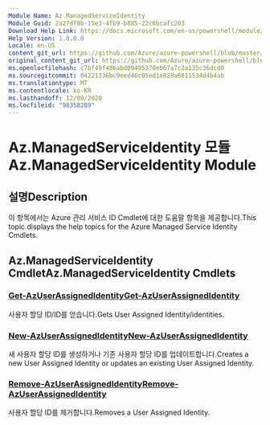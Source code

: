 ```yaml
---
Module Name: Az.ManagedServiceIdentity
Module Guid: 2a27df8b-15e3-4fb9-b885-22c6bcafc203
Download Help Link: https://docs.microsoft.com/en-us/powershell/module/az.managedserviceidentity
Help Version: 1.0.0.0
Locale: en-US
content_git_url: https://github.com/Azure/azure-powershell/blob/master/src/ManagedServiceIdentity/ManagedServiceIdentity/help/Az.ManagedServiceIdentity.md
original_content_git_url: https://github.com/Azure/azure-powershell/blob/master/src/ManagedServiceIdentity/ManagedServiceIdentity/help/Az.ManagedServiceIdentity.md
ms.openlocfilehash: c7bf49f486abd09495370eb67a7c2a135c36dcd0
ms.sourcegitcommit: 04221336bc9eed46c05ed1e828a6811534d4b4ab
ms.translationtype: MT
ms.contentlocale: ko-KR
ms.lasthandoff: 12/08/2020
ms.locfileid: "98358289"
---
```

# <span data-ttu-id="996b0-101">Az.ManagedServiceIdentity 모듈</span><span class="sxs-lookup"><span data-stu-id="996b0-101">Az.ManagedServiceIdentity Module</span></span>
## <span data-ttu-id="996b0-102">설명</span><span class="sxs-lookup"><span data-stu-id="996b0-102">Description</span></span>
<span data-ttu-id="996b0-103">이 항목에서는 Azure 관리 서비스 ID Cmdlet에 대한 도움말 항목을 제공합니다.</span><span class="sxs-lookup"><span data-stu-id="996b0-103">This topic displays the help topics for the Azure Managed Service Identity Cmdlets.</span></span>

## <span data-ttu-id="996b0-104">Az.ManagedServiceIdentity Cmdlet</span><span class="sxs-lookup"><span data-stu-id="996b0-104">Az.ManagedServiceIdentity Cmdlets</span></span>
### [<span data-ttu-id="996b0-105">Get-AzUserAssignedIdentity</span><span class="sxs-lookup"><span data-stu-id="996b0-105">Get-AzUserAssignedIdentity</span></span>](Get-AzUserAssignedIdentity.md)
<span data-ttu-id="996b0-106">사용자 할당 ID/ID를 얻습니다.</span><span class="sxs-lookup"><span data-stu-id="996b0-106">Gets User Assigned Identity/identities.</span></span>

### [<span data-ttu-id="996b0-107">New-AzUserAssignedIdentity</span><span class="sxs-lookup"><span data-stu-id="996b0-107">New-AzUserAssignedIdentity</span></span>](New-AzUserAssignedIdentity.md)
<span data-ttu-id="996b0-108">새 사용자 할당 ID를 생성하거나 기존 사용자 할당 ID를 업데이트합니다.</span><span class="sxs-lookup"><span data-stu-id="996b0-108">Creates a new User Assigned Identity or updates an existing User Assigned Identity.</span></span>

### [<span data-ttu-id="996b0-109">Remove-AzUserAssignedIdentity</span><span class="sxs-lookup"><span data-stu-id="996b0-109">Remove-AzUserAssignedIdentity</span></span>](Remove-AzUserAssignedIdentity.md)
<span data-ttu-id="996b0-110">사용자 할당 ID를 제거합니다.</span><span class="sxs-lookup"><span data-stu-id="996b0-110">Removes a User Assigned Identity.</span></span>

